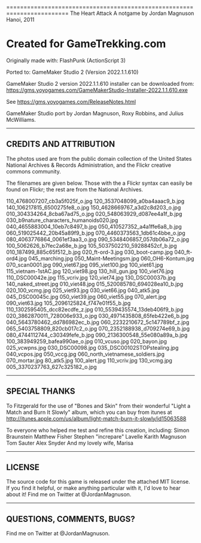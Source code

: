 ========================================================================
The Heart Attack
A notgame by Jordan Magnuson
Hanoi, 2011

Created for GameTrekking.com
========================================================================

Originally made with:	FlashPunk (ActionScript 3)

Ported to:		GameMaker Studio 2 (Version 2022.1.1.610)

GameMaker Studio 2 version 2022.1.1.610 installer can be downloaded from:
https://gms.yoyogames.com/GameMakerStudio-Installer-2022.1.1.610.exe

See https://gms.yoyogames.com/ReleaseNotes.html

GameMaker Studio port by Jordan Magnuson, Roxy Robbins, and Julius McWilliams.


------------------------------------------------------------------------
CREDITS AND ATTRIBUTION
------------------------------------------------------------------------

The photos used are from the public domain collection of the United
States National Archives & Records Administration, and the Flickr 
creative commons community. 

The filenames are given below. Those with the a Flickr syntax can easily
be found on Flickr; the rest are from the National Archives.

110_4768007207_cb3a5f025f_o.jpg
120_3537048099_a0ba4aaac9_b.jpg
140_106217815_6500275fe8_o.jpg
150_4628669767_a3d2c8d203_o.jpg
010_304334264_8cba67ad75_o.jpg
020_548063929_d087ee4a1f_b.jpg
030_b9nature_characters_humanoids020.jpg
040_4655883004_10eb7c8497_b.jpg
050_410527352_a4a1ffe6a8_b.jpg
060_519025442_20b45a89f9_b.jpg
070_4460373563_1db61c4bbe_o.jpg
080_4063776864_0061ef3aa3_o.jpg
090_5348406857_057db06a72_o.jpg
100_5062626_b7fec2a68e_b.jpg
105_5037502210_59288452cf_b.jpg
010_187499_885c65f512_b.jpg
020_ft-ord-3.jpg
030_boot-camp.jpg
040_ft-ord4.jpg
045_marching.jpg
050_Maint-Meetingsm.jpg
060_OH6-Kontum.jpg
070_scan0001.jpg
090_viet67.jpg
095_viet100.jpg
100_viet61.jpg
115_vietnam-1stAC.jpg
120_viet98.jpg
130_hill_gun.jpg
100_viet76.jpg
110_DSC00042e.jpg
115_vcriv.jpg
120_viet74.jpg
130_DSC00037b.jpg
140_naked_street.jpg
010_viet48.jpg
015_520085780_694028ea10_b.jpg
020_100_vcmg.jpg
025_viet93.jpg
030_viet66.jpg
040_atk5.jpg
045_DSC00045c.jpg
050_viet39.jpg
060_viet55.jpg
070_alert.jpg
090_viet63.jpg
105_2096125824_f747e01f55_b.jpg
110_1302595405_dcc82ecdfe_z.jpg
010_5539435574_13deb406f9_b.jpg
020_3862870011_728006e933_o.jpg
030_4971435808_65feb422e6_b.jpg
040_5643780462_dd786982ec_b.jpg
060_2232210672_5c147789bf_z.jpg
065_5403758809_820cb017c2_o.jpg
070_2352188938_d709274e69_b.jpg
080_4744112744_c30349fefe_b.jpg
090_2136300548_55e080a89a_b.jpg
100_383949259_bafea990ae_o.jpg
010_vcuso.jpg
020_bayon.jpg
025_vcwpns.jpg
030_DSC00098.jpg
035_DSC00102STOPstealing.jpg
040_vcpos.jpg
050_vccg.jpg
060_north_vietnamese_soldiers.jpg
070_mortar.jpg
80_atk5.jpg
100_alert.jpg
110_vcriv.jpg
130_vcmg.jpg
005_3370237763_627c325182_o.jpg


------------------------------------------------------------------------
SPECIAL THANKS
------------------------------------------------------------------------

To Fitzgerald for the use of "Bones and Skin" from their wonderful 
"Light a Match and Burn It Slowly" album, which you can buy from itunes at
http://itunes.apple.com/us/album/light-match-burn-it-slowly/id15063588

To everyone who helped me test and refine this creation, including:
Simon Braunstein
Matthew Fisher
Stephen "increpare" Lavelle
Karith Magnuson
Tom Sauter
Alex Snyder
And my lovely wife, Marisa


------------------------------------------------------------------------
LICENSE
------------------------------------------------------------------------

The source code for this game is released under the attached MIT license. 
If you find it helpful, or make anything particular with it, I'd love 
to hear about it! Find me on Twitter at @JordanMagnuson.


------------------------------------------------------------------------
QUESTIONS, COMMENTS, BUGS?
------------------------------------------------------------------------

Find me on Twitter at @JordanMagnuson.